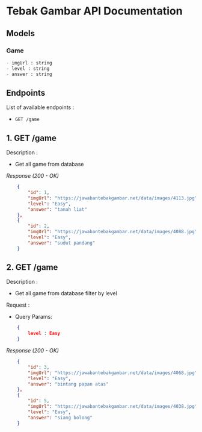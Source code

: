 # Tebak Gambar API Documentation

## Models

### Game

```md
- imgUrl : string
- level : string
- answer : string
```

## Endpoints

List of available endpoints :

-  `GET /game`

## 1. GET /game

Description :
 - Get all game from database

_Response (200 - OK)_

```json
    {
        "id": 1,
        "imgUrl": "https://jawabantebakgambar.net/data/images/4113.jpg",
        "level": "Easy",
        "answer": "tanah liat"
    },
    {
        "id": 2,
        "imgUrl": "https://jawabantebakgambar.net/data/images/4088.jpg",
        "level": "Easy",
        "answer": "sudut pandang"
    }
```

## 2. GET /game

Description :
 - Get all game from database filter by level 

Request :

- Query Params:

```json
    {
        level : Easy 
    }
```

_Response (200 - OK)_

```json
    {
        "id": 3,
        "imgUrl": "https://jawabantebakgambar.net/data/images/4068.jpg",
        "level": "Easy",
        "answer": "bintang papan atas"
    },
    {
        "id": 5,
        "imgUrl": "https://jawabantebakgambar.net/data/images/4038.jpg",
        "level": "Easy",
        "answer": "siang bolong"
    }
```